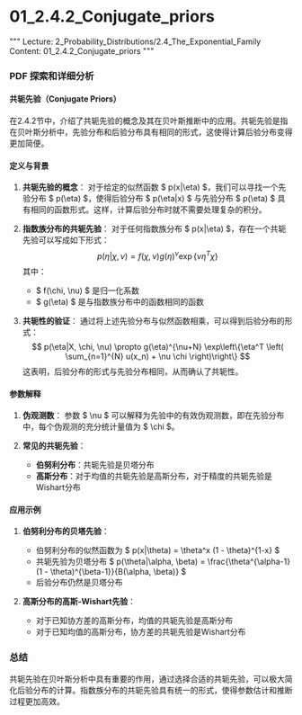 # 01_2.4.2_Conjugate_priors

"""
Lecture: 2_Probability_Distributions/2.4_The_Exponential_Family
Content: 01_2.4.2_Conjugate_priors
"""

### PDF 探索和详细分析

#### 共轭先验（Conjugate Priors）

在2.4.2节中，介绍了共轭先验的概念及其在贝叶斯推断中的应用。共轭先验是指在贝叶斯分析中，先验分布和后验分布具有相同的形式，这使得计算后验分布变得更加简便。

#### 定义与背景

1. **共轭先验的概念**：
   对于给定的似然函数 $ p(x|\eta) $，我们可以寻找一个先验分布 $ p(\eta) $，使得后验分布 $ p(\eta|x) $ 与先验分布 $ p(\eta) $ 具有相同的函数形式。这样，计算后验分布时就不需要处理复杂的积分。

2. **指数族分布的共轭先验**：
   对于任何指数族分布 $ p(x|\eta) $，存在一个共轭先验可以写成如下形式：
   $$
   p(\eta|\chi, \nu) = f(\chi, \nu)g(\eta)^\nu \exp\{\nu \eta^T \chi\}
   $$
   其中：
   - $ f(\chi, \nu) $ 是归一化系数
   - $ g(\eta) $ 是与指数族分布中的函数相同的函数

3. **共轭性的验证**：
   通过将上述先验分布与似然函数相乘，可以得到后验分布的形式：
   $$
   p(\eta|X, \chi, \nu) \propto g(\eta)^{\nu+N} \exp\left\{\eta^T \left( \sum_{n=1}^{N} u(x_n) + \nu \chi \right)\right\}
   $$
   这表明，后验分布的形式与先验分布相同，从而确认了共轭性。

#### 参数解释

1. **伪观测数**：
   参数 $ \nu $ 可以解释为先验中的有效伪观测数，即在先验分布中，每个伪观测的充分统计量值为 $ \chi $。

2. **常见的共轭先验**：
   - **伯努利分布**：共轭先验是贝塔分布
   - **高斯分布**：对于均值的共轭先验是高斯分布，对于精度的共轭先验是Wishart分布

#### 应用示例

1. **伯努利分布的贝塔先验**：
   - 伯努利分布的似然函数为 $ p(x|\theta) = \theta^x (1 - \theta)^{1-x} $
   - 共轭先验为贝塔分布 $ p(\theta|\alpha, \beta) = \frac{\theta^{\alpha-1} (1 - \theta)^{\beta-1}}{B(\alpha, \beta)} $
   - 后验分布仍然是贝塔分布

2. **高斯分布的高斯-Wishart先验**：
   - 对于已知协方差的高斯分布，均值的共轭先验是高斯分布
   - 对于已知均值的高斯分布，协方差的共轭先验是Wishart分布

### 总结

共轭先验在贝叶斯分析中具有重要的作用，通过选择合适的共轭先验，可以极大简化后验分布的计算。指数族分布的共轭先验具有统一的形式，使得参数估计和推断过程更加高效。
